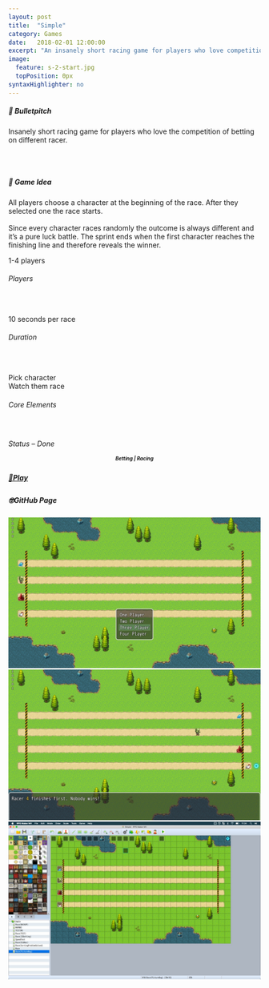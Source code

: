 ```yaml
---
layout: post
title:  "Simple"
category: Games
date:   2018-02-01 12:00:00
excerpt: "An insanely short racing game for players who love competition."
image:
  feature: s-2-start.jpg
  topPosition: 0px
syntaxHighlighter: no
---
```


<div class="card-wrapper text paddings">
  <h5>🚀 Bulletpitch</h5>
  <p>Insanely short racing game for players who love the competition of betting on different racer.</p>

  <br>
  <br>

  <h5>💭 Game Idea</h5>
  <p>
    All players choose a character at the beginning of the race. After they selected one the race starts.
    <br>
    <br>
    Since every character races randomly the outcome is always different and it’s a pure luck battle. The sprint ends when the first character reaches the finishing line and therefore reveals the winner.
  </p>
</div>

<div class="card-wrapper info paddings">
  <p>
    1-4 players
  </p>
  <h6>Players</h6>
  <br>
  <p>
    10 seconds per race
  </p>
  <h6>Duration</h6>
  <br>
  <p>
    Pick character
    <br>
    Watch them race
  </p>
  <h6>Core Elements</h6>
  <br>
  <p>
    <div class="bar">
      <div class="bar progress" style="width: 100%;"></div>
    </div>
  </p>
  <h6 style="margin: -2px 0 0 0;">Status – Done</h6>
</div>

<div class="card-wrapper genre paddings" style="text-align: center;">
  <h5 style="font-size: 70%; line-height: 1rem;">Betting | Racing</h5>
</div>

<div class="button-wrapper">
  <div class="buttons">
    <a href="https://feierabend-crew.com/games/simple/index.html" target="_blank">
      <div class="play-button interaction">
        <h5 style="line-height: 1.4rem;">🤘Play</h5>
      </div>
    </a>
    <div class="gap"></div>
    <a target="_blank">
      <div class="git-button disabled-btn" style="cursor: not-allowed;">
        <h5 style="line-height: 1.3rem;">🤓GitHub Page</h5>
      </div>
    </a>
  </div>
</div>

<div class="card-wrapper picture">
  <img src="assets/images/games/s/s-2-start.jpg">
</div>

<div class="card-wrapper picture">
  <img src="assets/images/games/s/s-3-win.jpg">
</div>

<div class="card-wrapper picture">
  <img src="assets/images/games/s/s-1-rmv.jpg">
</div>